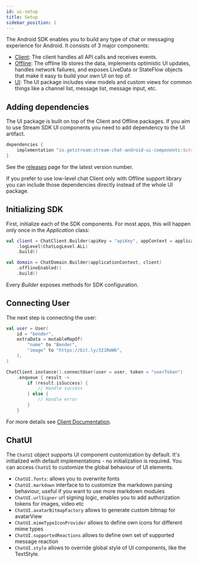 ```yaml
---
id: ui-setup
title: Setup
sidebar_position: 1
---
```


The Android SDK enables you to build any type of chat or messaging experience for Android. It consists of 3 major components:

* [Client](https://github.com/GetStream/stream-chat-android/tree/main/stream-chat-android-client): The client handles all API calls and receives events.
* [Offline](https://github.com/GetStream/stream-chat-android/tree/main/stream-chat-android-offline): The offline lib stores the data, implements optimistic UI updates, handles network failures, and exposes LiveData or StateFlow objects that make it easy to build your own UI on top of.
* [UI](https://github.com/GetStream/stream-chat-android/tree/main/stream-chat-android-ui-components): The UI package includes view models and custom views for common things like a channel list, message list, message input, etc.

## Adding dependencies

The UI package is built on top of the Client and Offline packages. If you aim to use Stream SDK UI components you need to add dependency to the UI artifact.

```kotlin
dependencies {
    implementation "io.getstream:stream-chat-android-ui-components:$stream_version"
}

```
See the [releases](https://github.com/GetStream/stream-chat-android/releases) page for the latest version number.

If you prefer to use low-level chat Client only with Offline support library you can include those dependencies directly instead of the whole UI package.

## Initializing SDK

First, initialize each of the SDK components. For most apps, this will happen only once in the _Application_ class:

```kotlin
val client = ChatClient.Builder(apiKey = "apiKey", appContext = applicationContext)
    .logLevel(ChatLogLevel.ALL)
    .build()

val domain = ChatDomain.Builder(applicationContext, client)
    .offlineEnabled()
    .build()
```

Every _Builder_ exposes methods for SDK configuration.

## Connecting User

The next step is connecting the user:

```kotlin
val user = User(
    id = "bender",
    extraData = mutableMapOf(
        "name" to "Bender",
        "image" to "https://bit.ly/321RmWb",
    ),
)

ChatClient.instance().connectUser(user = user, token = "userToken")
    .enqueue { result ->
        if (result.isSuccess) {
            // Handle success
        } else {
            // Handle error
        }
    }
```

For more details see [Client Documentation](../client/setup/client-connecting-user).

## ChatUI

The `ChatUI` object supports UI component customization by default. It's initialized with default implementations - no initialization is required.
You can access `ChatUI` to customize the global behaviour of UI elements.

 * `ChatUI.fonts`: allows you to overwrite fonts
 * `ChatUI.markdown` interface to to customize the markdown parsing behaviour, useful if you want to use more markdown modules
 * `ChatUI.urlSigner` url signing logic, enables you to add authorization tokens for images, video etc
 * `ChatUI.avatarBitmapFactory` allows to generate custom bitmap for avatarView
 * `ChatUI.mimeTypeIconProvider` allows to define own icons for different mime types
 * `ChatUI.supportedReactions` allows to define own set of supported message reaction
 * `ChatUI.style` allows to override global style of UI components, like the TextStyle.
